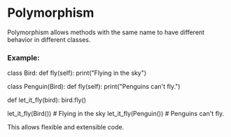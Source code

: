 # Polymorphism

Polymorphism allows methods with the same name to have different behavior in different classes.

### Example:

class Bird:
def fly(self):
print("Flying in the sky")

class Penguin(Bird):
def fly(self):
print("Penguins can't fly.")

def let_it_fly(bird):
bird.fly()

let_it_fly(Bird()) # Flying in the sky
let_it_fly(Penguin()) # Penguins can't fly.

This allows flexible and extensible code.
